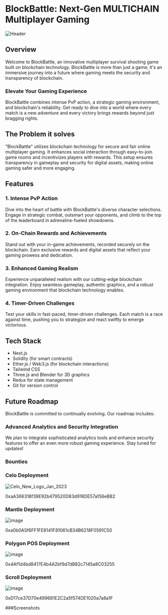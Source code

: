 # BlockBattle: Next-Gen MULTICHAIN Multiplayer Gaming

![Header](https://github.com/vmmuthu31/BlockBattle-Dev/assets/111880621/672b148a-1d4c-4d00-b56e-b85a131aa95b)

## Overview

Welcome to BlockBattle, an innovative multiplayer survival shooting game built on blockchain technology. BlockBattle is more than just a game; it's an immersive journey into a future where gaming meets the security and transparency of blockchain.

### Elevate Your Gaming Experience

BlockBattle combines intense PvP action, a strategic gaming environment, and blockchain's reliability. Get ready to dive into a world where every match is a new adventure and every victory brings rewards beyond just bragging rights.

## The Problem it solves 

"BlockBattle" utilizes blockchain technology for secure and fair online multiplayer gaming. It enhances social interaction through easy-to-join game rooms and incentivizes players with rewards. This setup ensures transparency in gameplay and security for digital assets, making online gaming safer and more engaging.

## Features

### 1. Intense PvP Action

Dive into the heart of battle with BlockBattle's diverse character selections. Engage in strategic combat, outsmart your opponents, and climb to the top of the leaderboard in adrenaline-fueled showdowns.

### 2. On-Chain Rewards and Achievements

Stand out with your in-game achievements, recorded securely on the blockchain. Earn exclusive rewards and digital assets that reflect your gaming prowess and dedication.

### 3. Enhanced Gaming Realism

Experience unparalleled realism with our cutting-edge blockchain integration. Enjoy seamless gameplay, authentic graphics, and a robust gaming environment that blockchain technology enables.

### 4. Timer-Driven Challenges

Test your skills in fast-paced, timer-driven challenges. Each match is a race against time, pushing you to strategize and react swiftly to emerge victorious.

## Tech Stack

- Next.js
- Solidity (for smart contracts)
- Ether.js / Web3.js (for blockchain interactions)
- Tailwind CSS
- Three.js and Blender for 3D graphics
- Redux for state management
- Git for version control

## Future Roadmap

BlockBattle is committed to continually evolving. Our roadmap includes:

### Advanced Analytics and Security Integration

We plan to integrate sophisticated analytics tools and enhance security features to offer an even more robust gaming experience. Stay tuned for updates!

### Bounties

### Celo Deployment 

![Celo_New_Logo_Jan_2023](https://github.com/vmmuthu31/BlockBattle-Dev/assets/111880621/94fde801-4f82-4457-b8cf-49dd67458f5f)

0xaA366318f39E92b479520D83d918DE57a156eB82

### Mantle Deployment 

![image](https://github.com/vmmuthu31/BlockBattle-Dev/assets/111880621/4ae43e36-0ff1-4e9e-80da-4ba97891aefe)

0xa0b0A5f6FF1FE8141F81061cB34B6218F0591C50

### Polygon POS Deployment

![image](https://github.com/vmmuthu31/BlockBattle-Dev/assets/111880621/c8e18a6a-e71c-4b0d-bc23-a83d602bdc8d)

0x4Af1d4bd8417E4b4A2bf9d7dB82c7145a8C03255

### Scroll Deployment

![image](https://github.com/vmmuthu31/BlockBattle-Dev/assets/111880621/5dd74f3e-8c56-4ffa-bc92-cb8b29adc606)

0xD17ce37D70e499681E2C2a5f574DE1020a7a8a1F

###Screenshots



